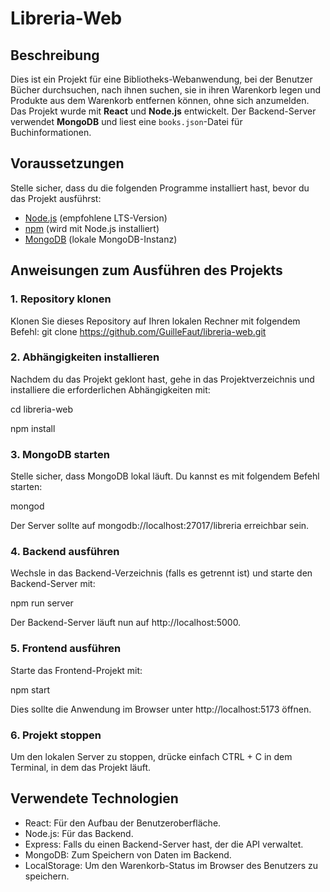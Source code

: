 # Libreria-Web

## Beschreibung
Dies ist ein Projekt für eine Bibliotheks-Webanwendung, bei der Benutzer Bücher durchsuchen, nach ihnen suchen, sie in ihren Warenkorb legen und Produkte aus dem Warenkorb entfernen können, ohne sich anzumelden. Das Projekt wurde mit **React** und **Node.js** entwickelt. Der Backend-Server verwendet **MongoDB** und liest eine `books.json`-Datei für Buchinformationen.

## Voraussetzungen
Stelle sicher, dass du die folgenden Programme installiert hast, bevor du das Projekt ausführst:

- [Node.js](https://nodejs.org/) (empfohlene LTS-Version)
- [npm](https://www.npmjs.com/) (wird mit Node.js installiert)
- [MongoDB](https://www.mongodb.com/try/download/community) (lokale MongoDB-Instanz)

## Anweisungen zum Ausführen des Projekts

### 1. Repository klonen
Klonen Sie dieses Repository auf Ihren lokalen Rechner mit folgendem Befehl:
git clone https://github.com/GuilleFaut/libreria-web.git


### 2. Abhängigkeiten installieren
Nachdem du das Projekt geklont hast, gehe in das Projektverzeichnis und installiere die erforderlichen Abhängigkeiten mit:

cd libreria-web

npm install

### 3. MongoDB starten
Stelle sicher, dass MongoDB lokal läuft. Du kannst es mit folgendem Befehl starten:

mongod

Der Server sollte auf mongodb://localhost:27017/libreria erreichbar sein.

### 4. Backend ausführen
Wechsle in das Backend-Verzeichnis (falls es getrennt ist) und starte den Backend-Server mit:

npm run server

Der Backend-Server läuft nun auf http://localhost:5000.

### 5. Frontend ausführen
Starte das Frontend-Projekt mit:

npm start

Dies sollte die Anwendung im Browser unter http://localhost:5173 öffnen.

### 6. Projekt stoppen
Um den lokalen Server zu stoppen, drücke einfach CTRL + C in dem Terminal, in dem das Projekt läuft.

## Verwendete Technologien
- React: Für den Aufbau der Benutzeroberfläche.
- Node.js: Für das Backend.
- Express: Falls du einen Backend-Server hast, der die API verwaltet.
- MongoDB: Zum Speichern von Daten im Backend.
- LocalStorage: Um den Warenkorb-Status im Browser des Benutzers zu speichern.
